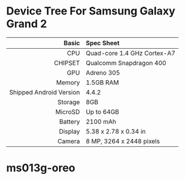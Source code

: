 Device Tree For Samsung Galaxy Grand 2
===================================== 

| Basic   | Spec Sheet                  |
| -------:|:--------------------------- |
| CPU     | Quad-core 1.4 GHz Cortex-A7 | 
| CHIPSET | Qualcomm Snapdragon 400 |
| GPU     | Adreno 305 |
| Memory  | 1.5GB RAM |
| Shipped Android Version | 4.4.2 |
| Storage | 8GB |
| MicroSD | Up to 64GB |
| Battery | 2100 mAh |
| Display | 5.38 x 2.78 x 0.34 in |
| Camera  | 8 MP, 3264 x 2448 pixels |



# ms013g-oreo
